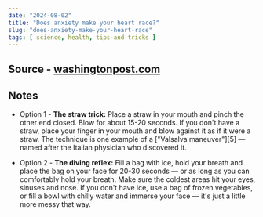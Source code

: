 ```yaml
---
date: "2024-08-02"
title: "Does anxiety make your heart race?"
slug: "does-anxiety-make-your-heart-race"
tags: [ science, health, tips-and-tricks ]
---
```




## Source - [washingtonpost.com][1]

## Notes
* Option 1 - **The straw trick:** Place a straw in your mouth and pinch the other end closed. Blow for about 15-20 seconds. If you don't have a straw, place your finger in your mouth and blow against it as if it were a straw. The technique is one example of a ["Valsalva maneuver"][5] — named after the Italian physician who discovered it.
* Option 2 - **The diving reflex:** Fill a bag with ice, hold your breath and place the bag on your face for 20-30 seconds — or as long as you can comfortably hold your breath. Make sure the coldest areas hit your eyes, sinuses and nose. If you don't have ice, use a bag of frozen vegetables, or fill a bowl with chilly water and immerse your face — it's just a little more messy that way.



   [1]: https://archive.ph/20240731094311/https://www.washingtonpost.com/wellness/2024/07/29/anxiety-high-heart-rate/
   [2]: https://en.wikipedia.org/wiki/Valsalva_maneuver
